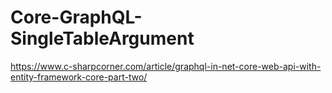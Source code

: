 # Core-GraphQL-SingleTableArgument

https://www.c-sharpcorner.com/article/graphql-in-net-core-web-api-with-entity-framework-core-part-two/
